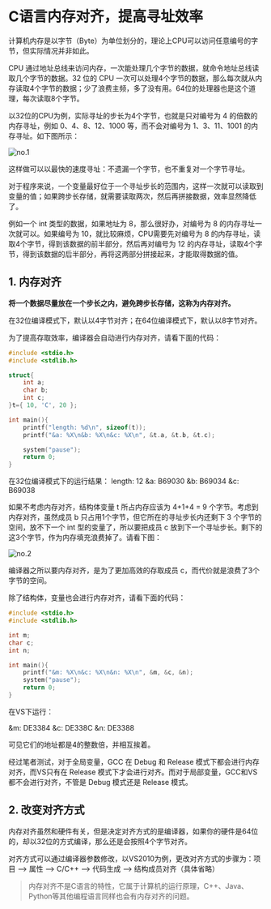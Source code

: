 # C语言内存对齐，提高寻址效率

计算机内存是以字节（Byte）为单位划分的，理论上CPU可以访问任意编号的字节，但实际情况并非如此。

CPU 通过地址总线来访问内存，一次能处理几个字节的数据，就命令地址总线读取几个字节的数据。32 位的 CPU 一次可以处理4个字节的数据，那么每次就从内存读取4个字节的数据；少了浪费主频，多了没有用。64位的处理器也是这个道理，每次读取8个字节。

以32位的CPU为例，实际寻址的步长为4个字节，也就是只对编号为 4 的倍数的内存寻址，例如 0、4、8、12、1000 等，而不会对编号为 1、3、11、1001 的内存寻址。如下图所示：

![no.1](https://images-1302683597.cos.ap-nanjing.myqcloud.com/images/StudyNotes/C/images_20220327231404.png)

这样做可以以最快的速度寻址：不遗漏一个字节，也不重复对一个字节寻址。

对于程序来说，一个变量最好位于一个寻址步长的范围内，这样一次就可以读取到变量的值；如果跨步长存储，就需要读取两次，然后再拼接数据，效率显然降低了。

例如一个 int 类型的数据，如果地址为 8，那么很好办，对编号为 8 的内存寻址一次就可以。如果编号为 10，就比较麻烦，CPU需要先对编号为 8 的内存寻址，读取4个字节，得到该数据的前半部分，然后再对编号为 12 的内存寻址，读取4个字节，得到该数据的后半部分，再将这两部分拼接起来，才能取得数据的值。

## 1. 内存对齐

**将一个数据尽量放在一个步长之内，避免跨步长存储，这称为内存对齐。**

在32位编译模式下，默认以4字节对齐；在64位编译模式下，默认以8字节对齐。

为了提高存取效率，编译器会自动进行内存对齐，请看下面的代码：

```c
#include <stdio.h>
#include <stdlib.h>

struct{
    int a;
    char b;
    int c;
}t={ 10, 'C', 20 };

int main(){
    printf("length: %d\n", sizeof(t));
    printf("&a: %X\n&b: %X\n&c: %X\n", &t.a, &t.b, &t.c);

    system("pause");
    return 0;
}
```

在32位编译模式下的运行结果：
length: 12
&a: B69030
&b: B69034
&c: B69038

如果不考虑内存对齐，结构体变量 t 所占内存应该为 4+1+4 = 9 个字节。考虑到内存对齐，虽然成员 b 只占用1个字节，但它所在的寻址步长内还剩下 3 个字节的空间，放不下一个 int 型的变量了，所以要把成员 c 放到下一个寻址步长。剩下的这3个字节，作为内存填充浪费掉了。请看下图：

![no.2](https://images-1302683597.cos.ap-nanjing.myqcloud.com/images/StudyNotes/C/images_20220327231412.png)

编译器之所以要内存对齐，是为了更加高效的存取成员 c，而代价就是浪费了3个字节的空间。

除了结构体，变量也会进行内存对齐，请看下面的代码：

```c
#include <stdio.h>
#include <stdlib.h>

int m;
char c;
int n;

int main(){
    printf("&m: %X\n&c: %X\n&n: %X\n", &m, &c, &n);
    system("pause");
    return 0;
}
```

在VS下运行：

&m: DE3384
&c: DE338C
&n: DE3388

可见它们的地址都是4的整数倍，并相互挨着。

经过笔者测试，对于全局变量，GCC 在 Debug 和 Release 模式下都会进行内存对齐，而VS只有在 Release 模式下才会进行对齐。而对于局部变量，GCC和VS都不会进行对齐，不管是 Debug 模式还是 Release 模式。

## 2. 改变对齐方式

内存对齐虽然和硬件有关，但是决定对齐方式的是编译器，如果你的硬件是64位的，却以32位的方式编译，那么还是会按照4个字节对齐。

对齐方式可以通过编译器参数修改，以VS2010为例，更改对齐方式的步骤为：项目 --> 属性 --> C/C++ --> 代码生成 --> 结构成员对齐（具体省略）

> 内存对齐不是C语言的特性，它属于计算机的运行原理，C++、Java、Python等其他编程语言同样也会有内存对齐的问题。
